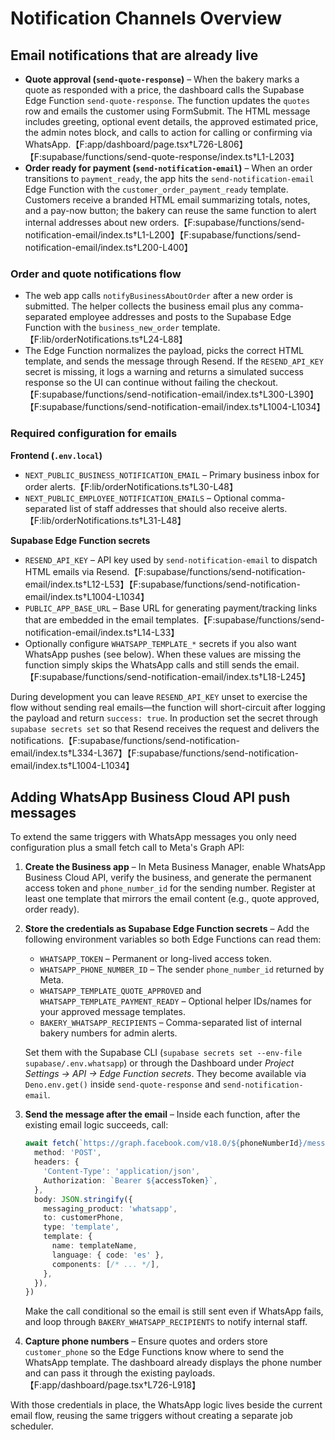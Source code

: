 # Notification Channels Overview

## Email notifications that are already live
- **Quote approval (`send-quote-response`)** – When the bakery marks a quote as responded with a price, the dashboard calls the Supabase Edge Function `send-quote-response`. The function updates the `quotes` row and emails the customer using FormSubmit. The HTML message includes greeting, optional event details, the approved estimated price, the admin notes block, and calls to action for calling or confirming via WhatsApp.【F:app/dashboard/page.tsx†L726-L806】【F:supabase/functions/send-quote-response/index.ts†L1-L203】
- **Order ready for payment (`send-notification-email`)** – When an order transitions to `payment_ready`, the app hits the `send-notification-email` Edge Function with the `customer_order_payment_ready` template. Customers receive a branded HTML email summarizing totals, notes, and a pay-now button; the bakery can reuse the same function to alert internal addresses about new orders.【F:supabase/functions/send-notification-email/index.ts†L1-L200】【F:supabase/functions/send-notification-email/index.ts†L200-L400】

### Order and quote notifications flow
- The web app calls `notifyBusinessAboutOrder` after a new order is submitted. The helper collects the business email plus any comma-separated employee addresses and posts to the Supabase Edge Function with the `business_new_order` template.【F:lib/orderNotifications.ts†L24-L88】
- The Edge Function normalizes the payload, picks the correct HTML template, and sends the message through Resend. If the `RESEND_API_KEY` secret is missing, it logs a warning and returns a simulated success response so the UI can continue without failing the checkout.【F:supabase/functions/send-notification-email/index.ts†L300-L390】【F:supabase/functions/send-notification-email/index.ts†L1004-L1034】

### Required configuration for emails
**Frontend (`.env.local`)**
- `NEXT_PUBLIC_BUSINESS_NOTIFICATION_EMAIL` – Primary business inbox for order alerts.【F:lib/orderNotifications.ts†L30-L48】
- `NEXT_PUBLIC_EMPLOYEE_NOTIFICATION_EMAILS` – Optional comma-separated list of staff addresses that should also receive alerts.【F:lib/orderNotifications.ts†L31-L48】

**Supabase Edge Function secrets**
- `RESEND_API_KEY` – API key used by `send-notification-email` to dispatch HTML emails via Resend.【F:supabase/functions/send-notification-email/index.ts†L12-L53】【F:supabase/functions/send-notification-email/index.ts†L1004-L1034】
- `PUBLIC_APP_BASE_URL` – Base URL for generating payment/tracking links that are embedded in the email templates.【F:supabase/functions/send-notification-email/index.ts†L14-L33】
- Optionally configure `WHATSAPP_TEMPLATE_*` secrets if you also want WhatsApp pushes (see below). When these values are missing the function simply skips the WhatsApp calls and still sends the email.【F:supabase/functions/send-notification-email/index.ts†L18-L245】

During development you can leave `RESEND_API_KEY` unset to exercise the flow without sending real emails—the function will short-circuit after logging the payload and return `success: true`. In production set the secret through `supabase secrets set` so that Resend receives the request and delivers the notifications.【F:supabase/functions/send-notification-email/index.ts†L334-L367】【F:supabase/functions/send-notification-email/index.ts†L1004-L1034】

## Adding WhatsApp Business Cloud API push messages
To extend the same triggers with WhatsApp messages you only need configuration plus a small fetch call to Meta's Graph API:

1. **Create the Business app** – In Meta Business Manager, enable WhatsApp Business Cloud API, verify the business, and generate the permanent access token and `phone_number_id` for the sending number. Register at least one template that mirrors the email content (e.g., quote approved, order ready).
2. **Store the credentials as Supabase Edge Function secrets** – Add the following environment variables so both Edge Functions can read them:
   - `WHATSAPP_TOKEN` – Permanent or long-lived access token.
   - `WHATSAPP_PHONE_NUMBER_ID` – The sender `phone_number_id` returned by Meta.
   - `WHATSAPP_TEMPLATE_QUOTE_APPROVED` and `WHATSAPP_TEMPLATE_PAYMENT_READY` – Optional helper IDs/names for your approved message templates.
   - `BAKERY_WHATSAPP_RECIPIENTS` – Comma-separated list of internal bakery numbers for admin alerts.

   Set them with the Supabase CLI (`supabase secrets set --env-file supabase/.env.whatsapp`) or through the Dashboard under *Project Settings → API → Edge Function secrets*. They become available via `Deno.env.get()` inside `send-quote-response` and `send-notification-email`.
3. **Send the message after the email** – Inside each function, after the existing email logic succeeds, call:
   ```ts
   await fetch(`https://graph.facebook.com/v18.0/${phoneNumberId}/messages`, {
     method: 'POST',
     headers: {
       'Content-Type': 'application/json',
       Authorization: `Bearer ${accessToken}`,
     },
     body: JSON.stringify({
       messaging_product: 'whatsapp',
       to: customerPhone,
       type: 'template',
       template: {
         name: templateName,
         language: { code: 'es' },
         components: [/* ... */],
       },
     }),
   })
   ```
   Make the call conditional so the email is still sent even if WhatsApp fails, and loop through `BAKERY_WHATSAPP_RECIPIENTS` to notify internal staff.
4. **Capture phone numbers** – Ensure quotes and orders store `customer_phone` so the Edge Functions know where to send the WhatsApp template. The dashboard already displays the phone number and can pass it through the existing payloads.【F:app/dashboard/page.tsx†L726-L918】

With those credentials in place, the WhatsApp logic lives beside the current email flow, reusing the same triggers without creating a separate job scheduler.
